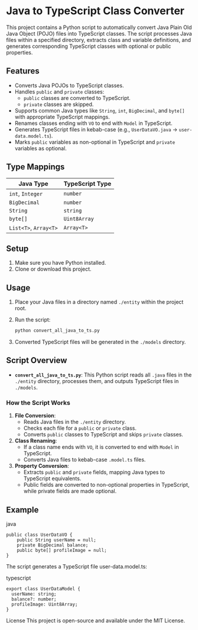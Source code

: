 # Java to TypeScript Class Converter

This project contains a Python script to automatically convert Java Plain Old Java Object (POJO) files into TypeScript classes. The script processes Java files within a specified directory, extracts class and variable definitions, and generates corresponding TypeScript classes with optional or public properties. 

## Features

- Converts Java POJOs to TypeScript classes.
- Handles `public` and `private` classes:
  - `public` classes are converted to TypeScript.
  - `private` classes are skipped.
- Supports common Java types like `String`, `int`, `BigDecimal`, and `byte[]` with appropriate TypeScript mappings.
- Renames classes ending with `VO` to end with `Model` in TypeScript.
- Generates TypeScript files in kebab-case (e.g., `UserDataVO.java` -> `user-data.model.ts`).
- Marks `public` variables as non-optional in TypeScript and `private` variables as optional.

## Type Mappings

| Java Type       | TypeScript Type       |
| --------------- | --------------------- |
| `int`, `Integer`| `number`              |
| `BigDecimal`    | `number`              |
| `String`        | `string`              |
| `byte[]`        | `Uint8Array`          |
| `List<T>`, `Array<T>` | `Array<T>`    |

## Setup

1. Make sure you have Python installed.
2. Clone or download this project.

## Usage

1. Place your Java files in a directory named `./entity` within the project root.
2. Run the script:

    ```bash
    python convert_all_java_to_ts.py
    ```

3. Converted TypeScript files will be generated in the `./models` directory.

## Script Overview

- **`convert_all_java_to_ts.py`**: This Python script reads all `.java` files in the `./entity` directory, processes them, and outputs TypeScript files in `./models`.

### How the Script Works

1. **File Conversion**: 
   - Reads Java files in the `./entity` directory.
   - Checks each file for a `public` or `private` class.
   - Converts `public` classes to TypeScript and skips `private` classes.
2. **Class Renaming**:
   - If a class name ends with `VO`, it is converted to end with `Model` in TypeScript.
   - Converts Java files to kebab-case `.model.ts` files.
3. **Property Conversion**:
   - Extracts `public` and `private` fields, mapping Java types to TypeScript equivalents.
   - Public fields are converted to non-optional properties in TypeScript, while private fields are made optional.

## Example


java

```
public class UserDataVO {
    public String userName = null;
    private BigDecimal balance;
    public byte[] profileImage = null;
}
```
The script generates a TypeScript file user-data.model.ts:

typescript
```
export class UserDataModel {
  userName: string;
  balance?: number;
  profileImage: Uint8Array;
}
```

License
This project is open-source and available under the MIT License.
